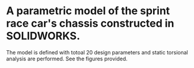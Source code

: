 # A parametric model of the sprint race car's chassis constructed in SOLIDWORKS. 
The model is defined with totoal 20 design parameters and static torsional analysis are performed. See the figures provided. 
